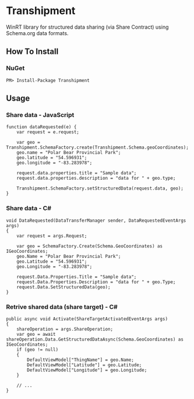 Transhipment
============

WinRT library for structured data sharing (via Share Contract) using Schema.org data formats.

## How To Install

### NuGet
    PM> Install-Package Transhipment


## Usage

### Share data - JavaScript ###

    function dataRequested(e) {
        var request = e.request;

        var geo = Transhipment.SchemaFactory.create(Transhipment.Schema.geoCoordinates);
        geo.name = "Polar Bear Provincial Park";
        geo.latitude = "54.596931";
        geo.longitude = "-83.283978";

        request.data.properties.title = "Sample data";
        request.data.properties.description = "data for " + geo.type;
        
        Transhipment.SchemaFactory.setStructuredData(request.data, geo);
    }

### Share data - C# ###

    void DataRequested(DataTransferManager sender, DataRequestedEventArgs args)
    {
        var request = args.Request;

        var geo = SchemaFactory.Create(Schema.GeoCoordinates) as IGeoCoordinates;
        geo.Name = "Polar Bear Provincial Park";
        geo.Latitude = "54.596931";
        geo.Longitude = "-83.283978";

        request.Data.Properties.Title = "Sample data";
        request.Data.Properties.Description = "data for " + geo.Type;
        request.Data.SetStructuredData(geo);
    }

### Retrive shared data (share target) - C# ###

    public async void Activate(ShareTargetActivatedEventArgs args)
    {
        shareOperation = args.ShareOperation;
        var geo = await shareOperation.Data.GetStructuredDataAsync(Schema.GeoCoordinates) as IGeoCoordinates;
        if (geo != null)
        {
            DefaultViewModel["ThingName"] = geo.Name;
            DefaultViewModel["Latitude"] = geo.Latitude;
            DefaultViewModel["Longitude"] = geo.Longitude;
        }

        // ...
    }
